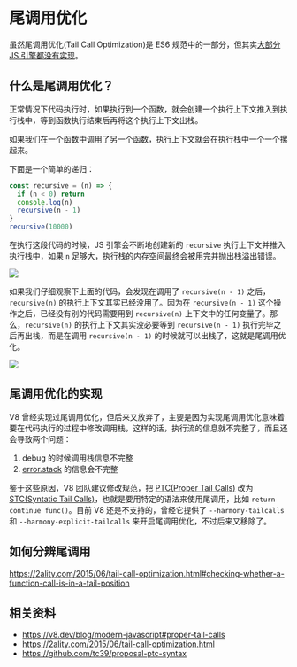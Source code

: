 # 尾调用优化

虽然尾调用优化(Tail Call Optimization)是 ES6 规范中的一部分，但其实[大部分 JS 引擎都没有实现](<https://kangax.github.io/compat-table/es6/#test-proper_tail_calls_(tail_call_optimisation)>)。

## 什么是尾调用优化？

正常情况下代码执行时，如果执行到一个函数，就会创建一个执行上下文推入到执行栈中，等到函数执行结束后再将这个执行上下文出栈。

如果我们在一个函数中调用了另一个函数，执行上下文就会在执行栈中一个一个摞起来。

下面是一个简单的递归：

```js
const recursive = (n) => {
  if (n < 0) return
  console.log(n)
  recursive(n - 1)
}
recursive(10000)
```

在执行这段代码的时候，JS 引擎会不断地创建新的 `recursive` 执行上下文并推入执行栈中，如果 `n` 足够大，执行栈的内存空间最终会被用完并抛出栈溢出错误。

![](../assets/recursive_call_stack.png)

如果我们仔细观察下上面的代码，会发现在调用了 `recursive(n - 1)` 之后，`recursive(n)` 的执行上下文其实已经没用了。因为在 `recursive(n - 1)` 这个操作之后，已经没有别的代码需要用到 `recursive(n)` 上下文中的任何变量了。那么，`recursive(n)` 的执行上下文其实没必要等到 `recursive(n - 1)` 执行完毕之后再出栈，而是在调用 `recursive(n - 1)` 的时候就可以出栈了，这就是尾调用优化。

![](../assets/recursive_call_stack_tco.png)

## 尾调用优化的实现

V8 曾经实现过尾调用优化，但后来又放弃了，主要是因为实现尾调用优化意味着要在代码执行的过程中修改调用栈，这样的话，执行流的信息就不完整了，而且还会导致两个问题：

1. debug 的时候调用栈信息不完整
2. [error.stack](https://developer.mozilla.org/en-US/docs/Web/JavaScript/Reference/Global_Objects/Error/Stack) 的信息会不完整

鉴于这些原因，V8 团队建议修改规范，把 [PTC(Proper Tail Calls)](http://www.ecma-international.org/ecma-262/6.0/#sec-tail-position-calls) 改为 [STC(Syntatic Tail Calls)](https://github.com/tc39/proposal-ptc-syntax)，也就是要用特定的语法来使用尾调用，比如 `return continue func()`。目前 V8 还是不支持的，曾经它提供了 `--harmony-tailcalls` 和 `--harmony-explicit-tailcalls` 来开启尾调用优化，不过后来又移除了。

## 如何分辨尾调用

https://2ality.com/2015/06/tail-call-optimization.html#checking-whether-a-function-call-is-in-a-tail-position

## 相关资料

- https://v8.dev/blog/modern-javascript#proper-tail-calls
- https://2ality.com/2015/06/tail-call-optimization.html
- https://github.com/tc39/proposal-ptc-syntax
